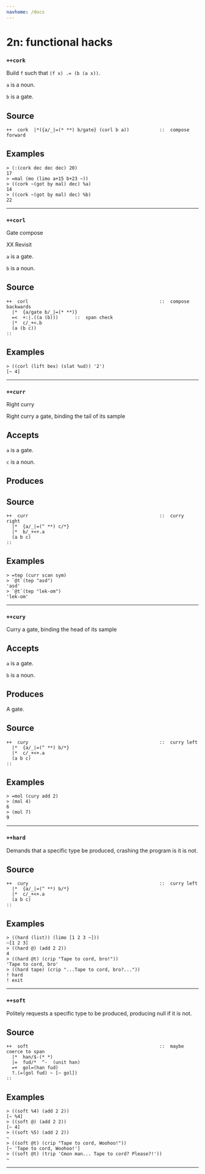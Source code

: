 ```yaml
---
navhome: /docs
---
```



# 2n: functional hacks
### `++cork`

Build `f` such that `(f x) .= (b (a x))`.

`a` is a noun.

`b` is a gate.

Source
------

    ++  cork  |*({a/_|=(* **) b/gate} (corl b a))           ::  compose forward


Examples
--------

    > (:(cork dec dec dec) 20)
    17
    > =mal (mo (limo a+15 b+23 ~))
    > ((cork ~(got by mal) dec) %a)
    14
    > ((cork ~(got by mal) dec) %b)
    22



***
### `++corl`

Gate compose

XX Revisit

`a` is a gate.

`b` is a noun.

Source
------

    ++  corl                                                ::  compose backwards
      |*  {a/gate b/_|=(* **)}
      =<  +:|.((a (b)))      ::  span check
      |*  c/_+<.b
      (a (b c))
    ::

Examples
--------

    > ((corl (lift bex) (slat %ud)) '2')
    [~ 4]



***
### `++curr`

Right curry

Right curry a gate, binding the tail of its sample

Accepts
-------

`a` is a gate.

`c` is a noun.

Produces
--------


Source
------

    ++  curr                                                ::  curry right
      |*  {a/_|=(^ **) c/*}     
      |*  b/_+<+.a
      (a b c)
    ::

Examples
--------

    > =tep (curr scan sym)
    > `@t`(tep "asd")
    'asd'
    > `@t`(tep "lek-om")
    'lek-om'



***
### `++cury`

Curry a gate, binding the head of its sample

Accepts
-------

`a` is a gate.

`b` is a noun.

Produces
--------

A gate.

Source
------

    ++  cury                                                ::  curry left
      |*  {a/_|=(^ **) b/*}
      |*  c/_+<+.a
      (a b c)
    ::


Examples
--------

    > =mol (cury add 2)
    > (mol 4)
    6
    > (mol 7)
    9



***
### `++hard`

Demands that a specific type be produced, crashing the program is it is
not.

Source
------

    ++  cury                                                ::  curry left
      |*  {a/_|=(^ **) b/*}
      |*  c/_+<+.a
      (a b c)
    ::

Examples
--------

    > ((hard (list)) (limo [1 2 3 ~]))
    ~[1 2 3]
    > ((hard @) (add 2 2))
    4
    > ((hard @t) (crip "Tape to cord, bro!"))
    'Tape to cord, bro'
    > ((hard tape) (crip "...Tape to cord, bro?..."))
    ! hard
    ! exit



***
### `++soft`

Politely requests a specific type to be produced, producing null if it
is not.

Source
------

    ++  soft                                                ::  maybe coerce to span
      |*  han/$-(* *)
      |=  fud/*  ^-  (unit han)
      =+  gol=(han fud)
      ?.(=(gol fud) ~ [~ gol])
    ::

Examples
--------

    > ((soft %4) (add 2 2))
    [~ %4]
    > ((soft @) (add 2 2))
    [~ 4]
    > ((soft %5) (add 2 2))
    ~
    > ((soft @t) (crip "Tape to cord, Woohoo!"))
    [~ 'Tape to cord, Woohoo!']
    > ((soft @t) (trip 'Cmon man... Tape to cord? Please?!'))
    ~



***
